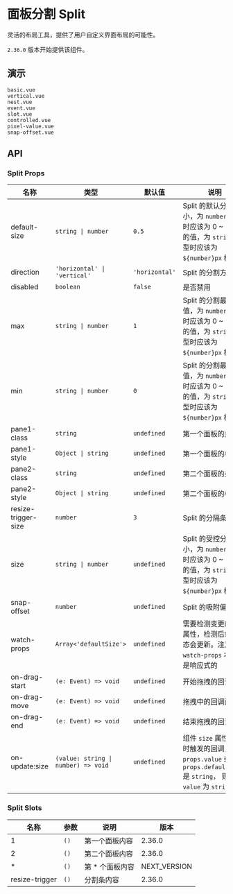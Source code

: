 # 面板分割 Split

灵活的布局工具，提供了用户自定义界面布局的可能性。

`2.36.0` 版本开始提供该组件。

## 演示

```demo
basic.vue
vertical.vue
nest.vue
event.vue
slot.vue
controlled.vue
pixel-value.vue
snap-offset.vue
```

## API

### Split Props

| 名称 | 类型 | 默认值 | 说明 | 版本 |
| --- | --- | --- | --- | --- |
| default-size | `string \| number` | `0.5` | Split 的默认分割大小，为 `number` 类型时应该为 0 ~ 1 之间的值，为 `string` 类型时应该为 `${number}px` 格式 | 2.36.0, `string` 2.38.2,`(string \| number)[]` NEXT_VERSION |
| direction | `'horizontal' \| 'vertical'` | `'horizontal'` | Split 的分割方向 | 2.36.0 |
| disabled | `boolean` | `false` | 是否禁用 | 2.36.0 |
| max | `string \| number` | `1` | Split 的分割最大阈值，为 `number` 类型时应该为 0 ~ 1 之间的值，为 `string` 类型时应该为 `${number}px` 格式 | 2.36.0, `string` 2.38.2,`(string \| number)[]` NEXT_VERSION |
| min | `string \| number` | `0` | Split 的分割最小阈值，为 `number` 类型时应该为 0 ~ 1 之间的值，为 `string` 类型时应该为 `${number}px` 格式 | 2.36.0, `string` 2.38.2,`(string \| number)[]` NEXT_VERSION |
| pane1-class | `string` | `undefined` | 第一个面板的类名 | 2.38.2 |
| pane1-style | `Object \| string` | `undefined` | 第一个面板的样式 | 2.38.2 |
| pane2-class | `string` | `undefined` | 第二个面板的类名 | 2.38.2 |
| pane2-style | `Object \| string` | `undefined` | 第二个面板的样式 | 2.38.2 |
| resize-trigger-size | `number` | `3` | Split 的分隔条大小 | 2.36.0 |
| size | `string \| number` | `undefined` | Split 的受控分割大小，为 `number` 类型时应该为 0 ~ 1 之间的值，为 `string` 类型时应该为 `${number}px` 格式 | 2.38.0, `string` 2.38.2,`(string \| number)[]` NEXT_VERSION |
| snap-offset | `number` | `undefined` | Split 的吸附偏移量 | NEXT_VERSION |
| watch-props | `Array<'defaultSize'>` | `undefined` | 需要检测变更的默认属性，检测后组件状态会更新。注意：`watch-props` 本身不是响应式的 | 2.38.0 |
| on-drag-start | `(e: Event) => void` | `undefined` | 开始拖拽的回调函数 | 2.36.0 |
| on-drag-move | `(e: Event) => void` | `undefined` | 拖拽中的回调函数 | 2.36.0 |
| on-drag-end | `(e: Event) => void` | `undefined` | 结束拖拽的回调函数 | 2.36.0 |
| on-update:size | `(value: string \| number) => void` | `undefined` | 组件 `size` 属性变化时触发的回调，如果 `props.value` 或 `props.defaultValue` 是 `string`， 则 `value` 为 `string` | 2.38.0 |

### Split Slots

| 名称           | 参数 | 说明             | 版本         |
| -------------- | ---- | ---------------- | ------------ |
| 1              | `()` | 第一个面板内容   | 2.36.0       |
| 2              | `()` | 第二个面板内容   | 2.36.0       |
| \*             | `()` | 第 \* 个面板内容 | NEXT_VERSION |
| resize-trigger | `()` | 分割条内容       | 2.36.0       |
